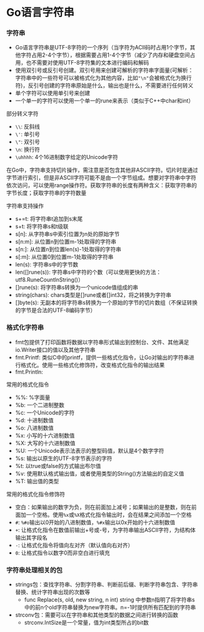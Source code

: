 # Go语言字符串

### 字符串

- Go语言字符串是UTF-8字符的一个序列（当字符为ACII码时占用1个字节，其他字符占用2-4个字节），根据需要占用1-4个字节（减少了内存和硬盘空间占用，也不需要对使用UTF-8字符集的文本进行编码和解码
- 使用双引号或反引号创建。双引号用来创建可解析的字符串字面量(可解析：字符串中的一些符号可以被格式化为其他内容，比如`"\n"`会被格式化为换行符)，反引号创建的字符串原始是什么，输出也是什么，不需要进行任何转义
- 单个字符可以使用单引号来创建
- 一个单一的字符可以使用一个单一的rune来表示（类似于C++中char和int）

部分转义字符

- `\\`: 反斜线
- `\'`: 单引号
- `\"`: 双引号
- `\n`: 换行符
- `\uhhhh`: 4个16进制数字给定的Unicode字符

在Go中，字符串支持切片操作，需注意是否包含其他非ASCII字符。切片时是通过字节进行索引，但是非ASCII字符可能不是由一个字节组成。想要对字符串中字符依次访问，可以使用range操作符。获取字符串的长度有两种含义：获取字符串的字节长度；获取字符串的字符数量

字符串支持操作

- s+=t: 将字符串t追加到s末尾
- s+t: 将字符串s和t级联
- s[n]: 从字符串s中索引位置为n处的原始字节
- s[n:m]: 从位置n到位置m-1处取得的字符串
- s[n:]: 从位置n到位置len(s)-1处取得的字符串
- s[:m]: 从位置0到位置m-1处取得的字符串
- len(s): 字符串s中的字节数
- len([]rune(s)): 字符串s中字符的个数（可以使用更快的方法：utf8.RuneCountlnString()）
- []rune(s): 将字符串s转换为一个unicode值组成的串
- string(chars): chars类型是[]rune或者[]int32，将之转换为字符串
- []byte(s): 无副本的将字符串s转换为一个原始的字节的切片数组（不保证转换的字节是合法的UTF-8编码字节）

### 格式化字符串

- fmt包提供了打印函数将数据以字符串形式输出到控制台、文件、其他满足io.Writer接口的值以及其他字符串
- fmt.Printf: 类似C中的printf，提供一些格式化指令，让Go对输出的字符串进行格式化。使用一些格式化修饰符，改变格式化指令的输出结果
- fmt.Println:

常用的格式化指令

- %%: %字面量
- %b: 一个二进制整数
- %c: 一个Unicode的字符
- %d: 十进制数值
- %o: 八进制数值
- %x: 小写的十六进制数值
- %X: 大写的十六进制数值
- %U: 一个Unicode表示法表示的整型码值，默认是4个数字字符
- %s: 输出以原生的UTF-8字节表示的字符
- %t: 以true或false的方式输出布尔值
- %v: 使用默认格式输出值，或者使用类型的String()方法输出的自定义值
- %T: 输出值的类型

常用的格式化指令修饰符

- 空白：如果输出的数字为负，则在前面加上减号；如果输出的是整数，则在前面加一个空格。使用`%x`或`%X`格式化指令输出时，会在结果之间添加一个空格
- `#`: `%#o`输出以0开始的八进制数值，`%#x`输出以0x开始的十六进制数值
- `+`: 让格式化指令在数值前输出+号或-号，为字符串输出ASCII字符，为结构体输出其字段名
- `-`: 让格式化指令将值向左对齐（默认值向右对齐）
- `0`: 让格式指令以数字0而非空白进行填充

### 字符串处理相关的包

- strings包：查找字符串、分割字符串、判断前后缀、判断字符串包含、字符串替换、统计字符串出现的次数等
    - func Replace(s, old, new string, n int) string 中参数n指明了将字符串s中的前n个old字符串替换为new字符串。n=-1时提供所有匹配到的字符串
- strconv包：需要可以在字符串和其他类型的数据之间进行转换的函数
    - strconv.IntSize是一个常量，值为int类型所占的bit数
